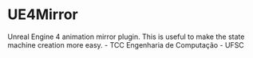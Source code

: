 # UE4Mirror

Unreal Engine 4 animation mirror plugin. This is useful to make the state machine creation more easy. - TCC Engenharia de Computação - UFSC
